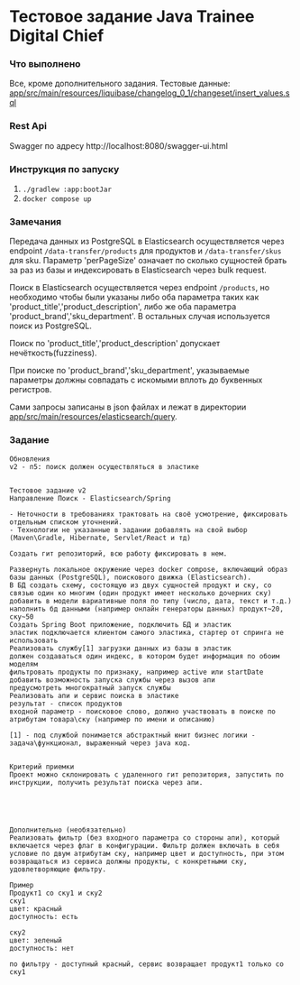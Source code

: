 # Тестовое задание Java Trainee Digital Chief

### Что выполнено
Все, кроме дополнительного задания.
Тестовые данные: [app/src/main/resources/liquibase/changelog_0_1/changeset/insert_values.sql](app/src/main/resources/liquibase/changelog_0_1/changeset/insert_values.sql) 

### Rest Api 
Swagger по адресу http://localhost:8080/swagger-ui.html

### Инструкция по запуску
1. `./gradlew :app:bootJar`
2. `docker compose up`

### Замечания
Передача данных из PostgreSQL в Elasticsearch осуществляется через endpoint `/data-transfer/products` для продуктов
и `/data-transfer/skus` для sku. Параметр 'perPageSize' означает по сколько сущностей брать за раз из базы и индексировать
в Elasticsearch через bulk request.

Поиск в Elasticsearch осуществляется через endpoint `/products`, но необходимо чтобы
были указаны либо оба параметра таких как 'product_title','product_description', либо
же оба параметра 'product_brand','sku_department'. В остальных случая используется поиск из PostgreSQL.

Поиск по 'product_title','product_description' допускает нечёткость(fuzziness).

При поиске по 'product_brand','sku_department', указываемые параметры должны совпадать с искомыми вплоть до буквенных регистров.

Сами запросы записаны в json файлах и лежат в директории [app/src/main/resources/elasticsearch/query](app/src/main/resources/elasticsearch/query).

### Задание
```
Обновления
v2 - п5: поиск должен осуществляться в эластике


Тестовое задание v2
Направление Поиск - Elasticsearch/Spring

- Неточности в требованиях трактовать на своё усмотрение, фиксировать отдельным списком уточнений.
- Технологии не указанные в задании добавлять на свой выбор (Maven\Gradle, Hibernate, Servlet/React и тд)

Создать гит репозиторий, всю работу фиксировать в нем.

Развернуть локальное окружение через docker compose, включающий образ базы данных (PostgreSQL), поискового движка (Elasticsearch).
В БД создать схему, состоящую из двух сущностей продукт и ску, со связью один ко многим (один продукт имеет несколько дочерних ску)
добавить в модели вариативные поля по типу (число, дата, текст и т.д.)
наполнить бд данными (например онлайн генераторы данных) продукт~20, ску~50
Создать Spring Boot приложение, подключить БД и эластик
эластик подключается клиентом самого эластика, стартер от спринга не использовать
Реализовать службу[1] загрузки данных из базы в эластик
должен создаваться один индекс, в котором будет информация по обоим моделям
фильтровать продукты по признаку, например active или startDate
добавить возможность запуска службы через вызов апи
предусмотреть многократный запуск службы
Реализовать апи и сервис поиска в эластике
результат - список продуктов
входной параметр - поисковое слово, должно участвовать в поиске по атрибутам товара\ску (например по имени и описанию)

[1] - под службой понимается абстрактный юнит бизнес логики -  задача\функционал, выраженный через java код.


Критерий приемки
Проект можно склонировать с удаленного гит репозитория, запустить по инструкции, получить результат поиска через апи.





Дополнительно (необязательно)
Реализовать фильтр (без входного параметра со стороны апи), который включается через флаг в конфигурации. Фильтр должен включать в себя условие по двум атрибутам ску, например цвет и доступность, при этом возвращаться из сервиса должны продукты, с конкретными ску, удовлетворяющие фильтру.

Пример
Продукт1 со ску1 и ску2
ску1
цвет: красный
доступность: есть

ску2
цвет: зеленый
доступность: нет

по фильтру - доступный красный, сервис возвращает продукт1 только со ску1
```